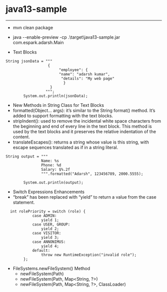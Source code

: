 # java13-sample
---
* mvn clean package 
* java --enable-preview -cp .\target\java13-sample.jar com.espark.adarsh.Main 



* Text Blocks 
```
String jsonData = """
                   {
                        "employee": {
                        "name": "adarsh kumar",
                         "details": "My web page"
                          }
                    }
                  """;
        System.out.println(jsonData);
```

* New Methods in String Class for Text Blocks
* formatted(Object… args): it’s similar to the String format() method. It’s added to support formatting with the text blocks. 
* stripIndent(): used to remove the incidental white space characters from the beginning and end of every line in the text block. This method is used by the text blocks and it preserves the relative indentation of the content. 
* translateEscapes(): returns a string whose value is this string, with escape sequences translated as if in a string literal.
```
String output = """
			    Name: %s
			    Phone: %d
			    Salary: $%.2f
			    """.formatted("Adarsh", 123456789, 2000.5555);

        System.out.println(output);
```

* Switch Expressions Enhancements 
* “break” has been replaced with “yield” to return a value from the case statement.
```
  int rolePriority = switch (role) {
            case ADMIN:
                yield 1;
            case USER, GROUP:
                yield 2;
            case VISITOR:
                yield 3;
            case ANNONIMUS:
                yield 4;
            default:
                throw new RuntimeException("invalid role");
        };
```

* FileSystems.newFileSystem() Method
  * newFileSystem(Path)
  * newFileSystem(Path, Map<String, ?>)
  * newFileSystem(Path, Map<String, ?>, ClassLoader)